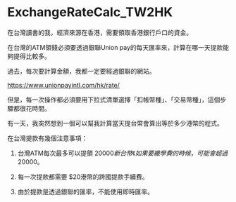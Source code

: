 # ExchangeRateCalc_TW2HK
在台灣讀書的我，經濟來源在香港，需要領取香港銀行戶口的資金。 

在台灣的ATM領錢必須要透過銀聯Union pay的每天匯率來，計算在哪一天提款能夠提得比較多。 

過去，每次要計算金額，我都一定要經過銀聯的網站。 

https://www.unionpayintl.com/hk/rate/ 

但是，每一次操作都必須要用下拉式清單選擇「扣帳幣種」、「交易幣種」，這個步驟都很花時間。 

有一天，我突然想到一個可以幫我計算當天提台幣會算出等於多少港幣的程式。


在台灣提款有幾個注意事項：

1. 台灣ATM每次最多可以提領 $20000新台幣《如果要繳學費的時候，可能會超過$20000。

2. 每一次提款都需要 $20港幣的跨國提款手續費。

3. 由於提款是透過銀聯的匯率，不能使用即時匯率。
